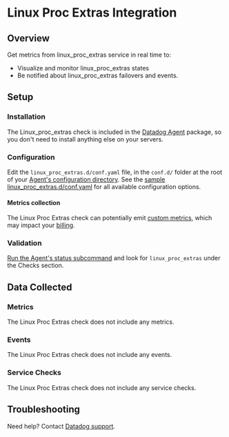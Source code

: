# Linux Proc Extras Integration

## Overview
Get metrics from linux_proc_extras service in real time to:

* Visualize and monitor linux_proc_extras states
* Be notified about linux_proc_extras failovers and events.

## Setup
### Installation

The Linux_proc_extras check is included in the [Datadog Agent][1] package, so you don't need to install anything else on your servers.

### Configuration

Edit the `linux_proc_extras.d/conf.yaml` file, in the `conf.d/` folder at the root of your [Agent's configuration directory][2]. See the [sample linux_proc_extras.d/conf.yaml][3] for all available configuration options.

#### Metrics collection
The Linux Proc Extras check can potentially emit [custom metrics][4], which may impact your [billing][5].

### Validation

[Run the Agent's status subcommand][6] and look for `linux_proc_extras` under the Checks section.

## Data Collected
### Metrics
The Linux Proc Extras check does not include any metrics.

### Events
The Linux Proc Extras check does not include any events.

### Service Checks
The Linux Proc Extras check does not include any service checks.

## Troubleshooting

Need help? Contact [Datadog support][7].

[1]: https://app.datadoghq.com/account/settings#agent
[2]: https://docs.datadoghq.com/agent/guide/agent-configuration-files/?tab=agentv6#agent-configuration-directory
[3]: https://github.com/DataDog/integrations-core/blob/master/linux_proc_extras/datadog_checks/linux_proc_extras/data/conf.yaml.example
[4]: https://docs.datadoghq.com/developers/metrics/custom_metrics
[5]: https://docs.datadoghq.com/account_management/billing/custom_metrics
[6]: https://docs.datadoghq.com/agent/guide/agent-commands/?tab=agentv6#agent-status-and-information
[7]: https://docs.datadoghq.com/help
